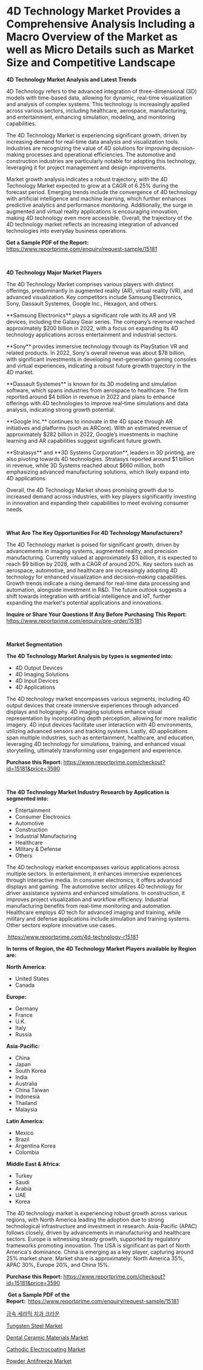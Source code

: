 <p><h1>4D Technology Market Provides a Comprehensive Analysis Including a Macro Overview of the Market as well as Micro Details such as Market Size and Competitive Landscape</h1></p><p><strong>4D Technology Market Analysis and Latest Trends</strong></p>
<p><p>4D Technology refers to the advanced integration of three-dimensional (3D) models with time-based data, allowing for dynamic, real-time visualization and analysis of complex systems. This technology is increasingly applied across various sectors, including healthcare, aerospace, manufacturing, and entertainment, enhancing simulation, modeling, and monitoring capabilities.</p><p>The 4D Technology Market is experiencing significant growth, driven by increasing demand for real-time data analysis and visualization tools. Industries are recognizing the value of 4D solutions for improving decision-making processes and operational efficiencies. The automotive and construction industries are particularly notable for adopting this technology, leveraging it for project management and design improvements.</p><p>Market growth analysis indicates a robust trajectory, with the 4D Technology Market expected to grow at a CAGR of 6.25% during the forecast period. Emerging trends include the convergence of 4D technology with artificial intelligence and machine learning, which further enhances predictive analytics and performance monitoring. Additionally, the surge in augmented and virtual reality applications is encouraging innovation, making 4D technology even more accessible. Overall, the trajectory of the 4D technology market reflects an increasing integration of advanced technologies into everyday business operations.</p></p>
<p><strong>Get a Sample PDF of the Report:&nbsp;</strong> <a href="https://www.reportprime.com/enquiry/request-sample/15181">https://www.reportprime.com/enquiry/request-sample/15181</a></p>
<p>&nbsp;</p>
<p><strong>4D Technology Major Market Players</strong></p>
<p><p>The 4D Technology Market comprises various players with distinct offerings, predominantly in augmented reality (AR), virtual reality (VR), and advanced visualization. Key competitors include Samsung Electronics, Sony, Dassault Systemes, Google Inc., Hexagon, and others.</p><p>**Samsung Electronics** plays a significant role with its AR and VR devices, including the Galaxy Gear series. The company’s revenue reached approximately $200 billion in 2022, with a focus on expanding its 4D technology applications across entertainment and industrial sectors. </p><p>**Sony** provides immersive technology through its PlayStation VR and related products. In 2022, Sony's overall revenue was about $78 billion, with significant investments in developing next-generation gaming consoles and virtual experiences, indicating a robust future growth trajectory in the 4D market.</p><p>**Dassault Systemes** is known for its 3D modeling and simulation software, which spans industries from aerospace to healthcare. The firm reported around $4 billion in revenue in 2022 and plans to enhance offerings with 4D technologies to improve real-time simulations and data analysis, indicating strong growth potential.</p><p>**Google Inc.** continues to innovate in the 4D space through AR initiatives and platforms (such as ARCore). With an estimated revenue of approximately $282 billion in 2022, Google’s investments in machine learning and AR capabilities suggest significant future growth.</p><p>**Stratasys** and **3D Systems Corporation**, leaders in 3D printing, are also pivoting towards 4D technologies. Stratasys reported around $1 billion in revenue, while 3D Systems reached about $660 million, both emphasizing advanced manufacturing solutions, which likely expand into 4D applications.</p><p>Overall, the 4D Technology Market shows promising growth due to increased demand across industries, with key players significantly investing in innovation and expanding their capabilities to meet evolving consumer needs.</p></p>
<p>&nbsp;</p>
<p><strong>What Are The Key Opportunities For 4D Technology Manufacturers?</strong></p>
<p><p>The 4D Technology market is poised for significant growth, driven by advancements in imaging systems, augmented reality, and precision manufacturing. Currently valued at approximately $3 billion, it is expected to reach $9 billion by 2028, with a CAGR of around 20%. Key sectors such as aerospace, automotive, and healthcare are increasingly adopting 4D technology for enhanced visualization and decision-making capabilities. Growth trends indicate a rising demand for real-time data processing and automation, alongside investment in R&D. The future outlook suggests a shift towards integration with artificial intelligence and IoT, further expanding the market's potential applications and innovations.</p></p>
<p><strong>Inquire or Share Your Questions If Any Before Purchasing This Report:</strong> <a href="https://www.reportprime.com/enquiry/pre-order/15181">https://www.reportprime.com/enquiry/pre-order/15181</a></p>
<p>&nbsp;</p>
<p><strong>Market Segmentation</strong></p>
<p><strong>The 4D Technology Market Analysis by types is segmented into:</strong></p>
<p><ul><li>4D Output Devices</li><li>4D Imaging Solutions</li><li>4D Input Devices</li><li>4D Applications</li></ul></p>
<p><p>The 4D technology market encompasses various segments, including 4D output devices that create immersive experiences through advanced displays and holography. 4D imaging solutions enhance visual representation by incorporating depth perception, allowing for more realistic imagery. 4D input devices facilitate user interaction with 4D environments, utilizing advanced sensors and tracking systems. Lastly, 4D applications span multiple industries, such as entertainment, healthcare, and education, leveraging 4D technology for simulations, training, and enhanced visual storytelling, ultimately transforming user engagement and experience.</p></p>
<p><strong>Purchase this Report:&nbsp;</strong><a href="https://www.reportprime.com/checkout?id=15181&price=3590">https://www.reportprime.com/checkout?id=15181&price=3590</a></p>
<p>&nbsp;</p>
<p><strong>The 4D Technology Market Industry Research by Application is segmented into:</strong></p>
<p><ul><li>Entertainment</li><li>Consumer Electronics</li><li>Automotive</li><li>Construction</li><li>Industrial Manufacturing</li><li>Healthcare</li><li>Military & Defense</li><li>Others</li></ul></p>
<p><p>The 4D technology market encompasses various applications across multiple sectors. In entertainment, it enhances immersive experiences through interactive media. In consumer electronics, it offers advanced displays and gaming. The automotive sector utilizes 4D technology for driver assistance systems and enhanced simulations. In construction, it improves project visualization and workflow efficiency. Industrial manufacturing benefits from real-time monitoring and automation. Healthcare employs 4D tech for advanced imaging and training, while military and defense applications include simulation and training systems. Other sectors explore innovative use cases.</p></p>
<p><a href="https://www.reportprime.com/4d-technology-r15181">&nbsp;https://www.reportprime.com/4d-technology-r15181</a></p>
<p><strong>In terms of Region, the 4D Technology Market Players available by Region are:</strong></p>
<p>
    <p> <strong> North America: </strong>
        <ul>
            <li>United States</li>
            <li>Canada</li>
        </ul>
        </p> 
    <p> <strong> Europe: </strong>
        <ul>
            <li>Germany</li>
            <li>France</li>
            <li>U.K.</li>
            <li>Italy</li>
            <li>Russia</li>
        </ul>
        </p> 
    <p> <strong> Asia-Pacific: </strong>
        <ul>
            <li>China</li>
            <li>Japan</li>
            <li>South Korea</li>
            <li>India</li>
            <li>Australia</li>
            <li>China Taiwan</li>
            <li>Indonesia</li>
            <li>Thailand</li>
            <li>Malaysia</li>
        </ul>
        </p> 
    <p> <strong> Latin America: </strong>
        <ul>
            <li>Mexico</li>
            <li>Brazil</li>
            <li>Argentina Korea</li>
            <li>Colombia</li>
        </ul>
        </p> 
    <p> <strong> Middle East & Africa: </strong>
        <ul>
            <li>Turkey</li>
            <li>Saudi</li>
            <li>Arabia</li>
            <li>UAE</li>
            <li>Korea</li>
        </ul>
    </p>
    </p>
<p><p>The 4D technology market is experiencing robust growth across various regions, with North America leading the adoption due to strong technological infrastructure and investment in research. Asia-Pacific (APAC) follows closely, driven by advancements in manufacturing and healthcare sectors. Europe is witnessing steady growth, supported by regulatory frameworks promoting innovation. The USA is significant as part of North America's dominance. China is emerging as a key player, capturing around 25% market share. Market share is approximately: North America 35%, APAC 30%, Europe 20%, and China 15%.</p></p>
<p><strong>Purchase this Report: </strong><a href="https://www.reportprime.com/checkout?id=15181&price=3590">https://www.reportprime.com/checkout?id=15181&price=3590</a></p>
<p>&nbsp;<strong>Get a Sample PDF of the Report:&nbsp;&nbsp;</strong><a href="https://www.reportprime.com/enquiry/request-sample/15181">https://www.reportprime.com/enquiry/request-sample/15181</a></p>
<p><strong></strong></p>
<p><p><a href="https://medium.com/@conradkirrlin76575/%EC%84%B8%EA%B3%84-metal-ceramic-dental-crown-market-%EC%9D%80-2024%EC%97%90%EC%84%9C-2031%EB%A1%9C-%EC%97%B0%ED%8F%89%EA%B7%A0-%EC%A6%9D%EA%B0%80%EC%9C%A8%EC%9D%84-%EB%B3%B4%EC%9D%BC-%EA%B2%83%EC%9C%BC%EB%A1%9C-%EC%98%88%EC%83%81%EB%90%A9%EB%8B%88%EB%8B%A4-a2a58a25b019">금속 세라믹 치과 크라운</a></p><p><a href="https://medium.com/@diane.wilson76867/the-growth-of-the-tungsten-steel-market-has-been-significant-driven-by-various-critical-factors-5cfa284bf949">Tungsten Steel Market</a></p><p><a href="https://www.linkedin.com/pulse/dental-ceramic-materials-market-share-size-trends-industry-analysis-qvhoc?trackingId=iDvmCpIeToa66UekuqsiKw%3D%3D">Dental Ceramic Materials Market</a></p><p><a href="https://www.linkedin.com/pulse/how-cathodic-electrocoating-market-evolve-growth-analysis-year-k8orf?trackingId=5h6nnkkMSIaxv7zCGNXa8g%3D%3D">Cathodic Electrocoating Market</a></p><p><a href="https://medium.com/@diane.wilson76867/the-powder-antifreeze-market-has-witnessed-significant-growth-in-recent-years-and-this-trend-is-53d50012a023">Powder Antifreeze Market</a></p></p>